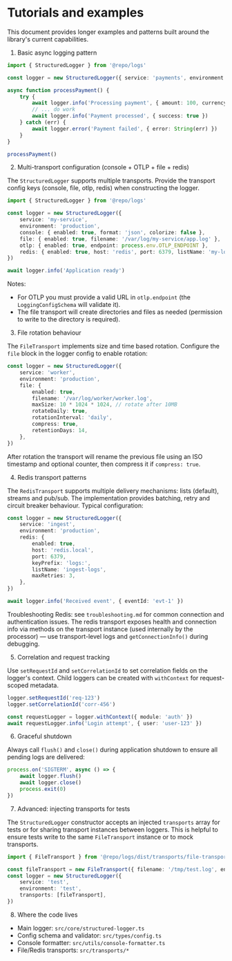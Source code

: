 # Tutorials and examples

This document provides longer examples and patterns built around the library's current capabilities.

1. Basic async logging pattern

```ts
import { StructuredLogger } from '@repo/logs'

const logger = new StructuredLogger({ service: 'payments', environment: 'production' })

async function processPayment() {
	try {
		await logger.info('Processing payment', { amount: 100, currency: 'USD' })
		// ... do work
		await logger.info('Payment processed', { success: true })
	} catch (err) {
		await logger.error('Payment failed', { error: String(err) })
	}
}

processPayment()
```

2. Multi-transport configuration (console + OTLP + file + redis)

The `StructuredLogger` supports multiple transports. Provide the transport config keys (console, file, otlp, redis) when constructing the logger.

```ts
import { StructuredLogger } from '@repo/logs'

const logger = new StructuredLogger({
	service: 'my-service',
	environment: 'production',
	console: { enabled: true, format: 'json', colorize: false },
	file: { enabled: true, filename: '/var/log/my-service/app.log' },
	otlp: { enabled: true, endpoint: process.env.OTLP_ENDPOINT },
	redis: { enabled: true, host: 'redis', port: 6379, listName: 'my-logs' },
})

await logger.info('Application ready')
```

Notes:

- For OTLP you must provide a valid URL in `otlp.endpoint` (the `LoggingConfigSchema` will validate it).
- The file transport will create directories and files as needed (permission to write to the directory is required).

3. File rotation behaviour

The `FileTransport` implements size and time based rotation. Configure the `file` block in the logger config to enable rotation:

```ts
const logger = new StructuredLogger({
	service: 'worker',
	environment: 'production',
	file: {
		enabled: true,
		filename: '/var/log/worker/worker.log',
		maxSize: 10 * 1024 * 1024, // rotate after 10MB
		rotateDaily: true,
		rotationInterval: 'daily',
		compress: true,
		retentionDays: 14,
	},
})
```

After rotation the transport will rename the previous file using an ISO timestamp and optional counter, then compress it if `compress: true`.

4. Redis transport patterns

The `RedisTransport` supports multiple delivery mechanisms: lists (default), streams and pub/sub. The implementation provides batching, retry and circuit breaker behaviour. Typical configuration:

```ts
const logger = new StructuredLogger({
	service: 'ingest',
	environment: 'production',
	redis: {
		enabled: true,
		host: 'redis.local',
		port: 6379,
		keyPrefix: 'logs:',
		listName: 'ingest-logs',
		maxRetries: 3,
	},
})

await logger.info('Received event', { eventId: 'evt-1' })
```

Troubleshooting Redis: see `troubleshooting.md` for common connection and authentication issues. The redis transport exposes health and connection info via methods on the transport instance (used internally by the processor) — use transport-level logs and `getConnectionInfo()` during debugging.

5. Correlation and request tracking

Use `setRequestId` and `setCorrelationId` to set correlation fields on the logger's context. Child loggers can be created with `withContext` for request-scoped metadata.

```ts
logger.setRequestId('req-123')
logger.setCorrelationId('corr-456')

const requestLogger = logger.withContext({ module: 'auth' })
await requestLogger.info('Login attempt', { user: 'user-123' })
```

6. Graceful shutdown

Always call `flush()` and `close()` during application shutdown to ensure all pending logs are delivered:

```ts
process.on('SIGTERM', async () => {
	await logger.flush()
	await logger.close()
	process.exit(0)
})
```

7. Advanced: injecting transports for tests

The `StructuredLogger` constructor accepts an injected `transports` array for tests or for sharing transport instances between loggers. This is helpful to ensure tests write to the same `FileTransport` instance or to mock transports.

```ts
import { FileTransport } from '@repo/logs/dist/transports/file-transport.js'

const fileTransport = new FileTransport({ filename: '/tmp/test.log', enabled: true })
const logger = new StructuredLogger({
	service: 'test',
	environment: 'test',
	transports: [fileTransport],
})
```

8. Where the code lives

- Main logger: `src/core/structured-logger.ts`
- Config schema and validator: `src/types/config.ts`
- Console formatter: `src/utils/console-formatter.ts`
- File/Redis transports: `src/transports/*`
